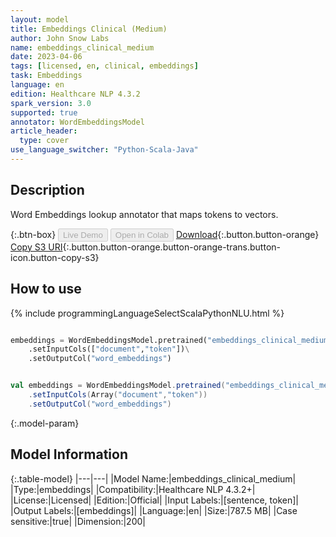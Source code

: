 ```yaml
---
layout: model
title: Embeddings Clinical (Medium)
author: John Snow Labs
name: embeddings_clinical_medium
date: 2023-04-06
tags: [licensed, en, clinical, embeddings]
task: Embeddings
language: en
edition: Healthcare NLP 4.3.2
spark_version: 3.0
supported: true
annotator: WordEmbeddingsModel
article_header:
  type: cover
use_language_switcher: "Python-Scala-Java"
---
```


## Description

Word Embeddings lookup annotator that maps tokens to vectors.

{:.btn-box}
<button class="button button-orange" disabled>Live Demo</button>
<button class="button button-orange" disabled>Open in Colab</button>
[Download](https://s3.amazonaws.com/auxdata.johnsnowlabs.com/clinical/models/embeddings_clinical_medium_en_4.3.2_3.0_1680818309367.zip){:.button.button-orange}
[Copy S3 URI](s3://auxdata.johnsnowlabs.com/clinical/models/embeddings_clinical_medium_en_4.3.2_3.0_1680818309367.zip){:.button.button-orange.button-orange-trans.button-icon.button-copy-s3}

## How to use



<div class="tabs-box" markdown="1">
{% include programmingLanguageSelectScalaPythonNLU.html %}

```python

embeddings = WordEmbeddingsModel.pretrained("embeddings_clinical_medium","en","clinical/models")\
    .setInputCols(["document","token"])\
    .setOutputCol("word_embeddings")

```

```scala

val embeddings = WordEmbeddingsModel.pretrained("embeddings_clinical_medium","en","clinical/models")
    .setInputCols(Array("document","token"))
    .setOutputCol("word_embeddings")

```
</div>

{:.model-param}
## Model Information

{:.table-model}
|---|---|
|Model Name:|embeddings_clinical_medium|
|Type:|embeddings|
|Compatibility:|Healthcare NLP 4.3.2+|
|License:|Licensed|
|Edition:|Official|
|Input Labels:|[sentence, token]|
|Output Labels:|[embeddings]|
|Language:|en|
|Size:|787.5 MB|
|Case sensitive:|true|
|Dimension:|200|
